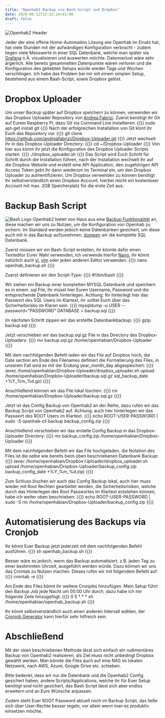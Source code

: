```yaml
---
title: "Openhab2 Backup via Bash-Script und Dropbox"
date: 2020-06-12T15:52:14+01:00
draft: false
---
```


![Openhab2 Header](/images/Openhab2_Header.png)

Jeder der eine offene Home-Automation Lösung wie Openhab im Einatz hat, hat viele Stunden mit der aufwändigen Konfiguration verbracht - zudem liegen viele Messwerte in einer SQL Datenbank, welche man später via [Grafana](https://grafana.com/) o.Ä. visualisieren und auswerten möchte. Datenverlust wäre sehr ärgerlich. Alle bereits gesammelten Datenpunkte wären verloren und die Konfiguration des geliebten Setups würde wieder Tage und Wochen verschlingen. Ich habe das Problem bei mir mit einem simplen Setup, bestehend aus einem Bash-Script, sowie Dropbox gelöst.

# Dropbox Uploader

Um unser Backup später auf Dropbox speichern zu können, verwenden wir das Dropbox Uploader Repository von [Andrea Fabrizi](https://github.com/andreafabrizi/). Zuerst benötigt ihr Git auf Eurem Raspberry Pi, dazu Git via Command Line installieren:
{{<highlight Bash>}}
sudo apt-get install git
{{</highlight>}}
Nach der erfolgreichen Installation von Git klont ihr Euch das Repository via:
{{<highlight Bash>}}
git clone https://github.com/andreafabrizi/Dropbox-Uploader.git
{{</highlight>}}
Jetzt wechselt ihr in das Dropbox-Uploader Directory:
{{<highlight Bash>}}
cd ~/Dropbox-Uploader
{{</highlight>}}
Von hier aus könnt ihr jetzt die Konfiguration des Dropbox Uploader Scripts starten:
{{<highlight Bash>}}
./dropbox_uploader.sh
{{</highlight>}}
Das Script wird Euch Schritt für Schritt durch die Installation führen, nach der Installation wechselt ihr auf die Dropbox Website und erstellt eine API Application, den zugehörigen API Access Token gebt ihr dann wiederum im Terminal ein, um den Dropbox Uploader zu authentifizieren. Um Dropbox verwenden zu können benötigt ihr selbstverständlich einen Dropbox Account, hierbei reicht ein kostenloser Account mit max. 2GB Speicherplatz für die erste Zeit aus.
# Backup Bash Script
![Bash Logo](/images/Bash_logo.png)
Openhab2 bietet von Haus aus eine [Backup Funktionalität](https://community.openhab.org/t/recommended-way-to-backup-restore-oh2-configurations-and-things/7193/81) an, diese machen wir uns zu Nutzen, um die Konfiguration von Openhab zu sichern. Im Standard werden jedoch keine Datenbanken gesichert, um diese auch mit in das Backup aufzunehmen, [dumpen](https://dev.mysql.com/doc/refman/5.7/en/mysqldump-sql-format.html) wir die komplette SQL Datenbank.

Zuerst müssen wir ein Bash-Script erstellen, ihr könnte dafür einen Texteditor Eurer Wahl verwenden, ich verwende hierfür [Nano](https://en.wikipedia.org/wiki/GNU_nano), ihr könnt natürlich auch [vi](https://en.wikipedia.org/wiki/Vi), [vim](https://en.wikipedia.org/wiki/Vim_(text_editor)) oder jeden anderen Editor verwenden:
{{<highlight Bash>}}
nano openhab_backup.sh
{{</highlight>}}

Zuerst definieren wir den Script-Type:
{{<highlight Bash>}}
#!/bin/bash
{{</highlight>}}

Wir ziehen ein Backup einer kompletten MYSQL Datenbank und speichern es in einem .sql File, ihr müsst hier Euren Username, Password und die entsprechende Datenbank hinterlegen. Achtung: Ihr hinterlegt hier das Passwort des SQL Users im Klartext, ihr solltet Euch über das Sicherheitsrisko im Klaren sein.
{{<highlight SQL>}}
mysqldump -u USER --password="PASSWORD" DATABASE > backup.sql
{{</highlight>}}


Im nächsten Schritt zippen wir das erstellte Datenbankbackup:
{{<highlight Bash>}}
gzip backup.sql
{{</highlight>}}

Jetzt verschieben wir das backup.sql.gz File in das Directory des Dropbox-Uploaders:
{{<highlight Bash>}}
mv backup.sql.gz /home/openhabian/Dropbox-Uploader
{{</highlight>}}


Mit dem nachfolgenden Befehl laden wir das File auf Dropbox hoch, die Date section am Ende des Filenames definiert die Formatierung des Files, in unserem Fall wird es mit der Endung year_month_day abgespeichert:
{{<highlight Bash>}}
(exec /home/openhabian/Dropbox-Uploader/dropbox_uploader.sh upload /home/openhabian/Dropbox-Uploader/backup.sql.gz sql_backup_date +%Y_%m_%d.gz)
{{</highlight>}}

Anschließend können wir das File lokal löschen:
{{<highlight Bash>}}
rm /home/openhabian/Dropbox-Uploader/backup.sql.gz
{{</highlight>}}

Jetzt ist das Config Backup von Openhab2 an der Reihe, dazu rufen wir das Backup Script von Openhab2 auf. Achtung: auch hier hinterlegen wir das Passwort des ROOT Users im Klartext.
{{<highlight Bash>}}
echo ROOT-USER-PASSWORD | sudo -S openhab-cli backup backup_config.zip
{{</highlight>}}

Anschließend verschieben wir das erstelle Config Backup in das Dropbox-Uploader Directory:
{{<highlight Bash>}}
mv backup_config.zip /home/openhabian/Dropbox-Uploader
{{</highlight>}}


Mit dem nachfolgenden Befehl wir das File hochgeladen, die Notation des Files ist die selbe wie bereits beim oben beschriebenen Datenbank Backup:
{{<highlight Bash>}}
(exec /home/openhabian/Dropbox-Uploader/dropbox_uploader.sh upload /home/openhabian/Dropbox-Uploader/backup_config.zip backup_config_date +%Y_%m_%d.zip)
{{</highlight>}}

Zum Schluss löschen wir auch das Config Backup lokal, auch hier muss wieder mit Root Rechten gearbeitet werden, die Sicherheitsrisiken, welche durch das Hinterlegen des Root Passwortes im Klartext entstehen können, habe ich weiter oben beschrieben:
{{<highlight Bash>}}
echo ROOT-USER-PASSWORD | sudo -S rm /home/openhabian/Dropbox-Uploader/backup_config.zip
{{</highlight>}}

# Automatisierung des Backups via Cronjob

Ihr könnt Euer Backup jetzt jederzeit mit dem nachfolgenden Befehl ausführen.
{{<highlight Bash>}}
sh openhab_backup.sh
{{</highlight>}}

Besser wäre es jedoch, wenn das Backup automatisiert, z.B. jeden Tag zu einer bestimmten Uhrzeit, ausgeführt werden würde. Dazu können wir uns das Crontab zu Nutzen machen. Dieses rufen wir mit folgendem Befehl auf:
{{<highlight Bash>}}
crontab -e
{{</highlight>}}

Am Ende des Files könnt ihr weitere Cronjobs hinzufügen. Mein Setup führt den Backup Job jede Nacht um 05:00 Uhr durch, dazu habe ich mir folgende Zeile hinzugefügt:
{{<highlight Bash>}}
0 5 * * * sh /home/openhabian/openhab_backup.sh
{{</highlight>}}

Ihr könnt selbstverständlich auch einen anderen Intervall wählen, der [Cronjob Generator](https://crontab-generator.org/) kann hierfür sehr hilfreich sein.

# Abschließend

Mit der oben beschriebenen Methode lässt sich einfach ein rudimentäres Backup von Openhab2 realisieren, als Ziel muss nicht unbedingt Dropbox gewählt werden. Man könnte die Files auch auf eine NAS im lokalen Netzwerk, nach AWS, Azure, Google Drive etc. schieben.

Bitte bedenkt, dass wir nur die Datenbank und die Openhab2 Config gesichert haben, andere Scripts/Applications, welche ihr für Euer Setup benötigt sind nicht gesichert, das Bash Script lässt sich aber endlos erweitern und an Eure Wünsche anpassen.

Zudem steht Euer ROOT Password aktuell noch im Backup Script, das ließe sich über User-Rechte besser regeln, vor allem wenn man es produktiv einsetzen möchte.

